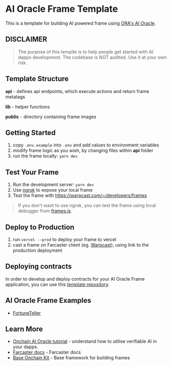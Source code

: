 # AI Oracle Frame Template
This is a template for building AI powered frame using [ORA's AI Oracle](https://docs.ora.io/doc/oao-onchain-ai-oracle/introduction).

## DISCLAIMER
> The purpose of this templte is to help people get started with AI dapps development. The codebase is NOT audited. Use it at your own risk.

## Template Structure
**api** - defines api endpoints, which execute actions and return frame metatags

**lib** - helper functions

**public** - directory containing frame images

## Getting Started
1. copy `.env.example` into `.env` and add values to environment variables
2. modify frame logic as you wish, by changing files within **api** folder
3. run the frame locally: `yarn dev`


## Test Your Frame

1. Run the development server: `yarn dev`
2. Use [ngrok](https://ngrok.com/) to expose your local frame 
3. Test the frame with https://warpcast.com/~/developers/frames

> If you don't want to use ngrok, you can test the frame using local debugger from [frames.js](https://framesjs.org/).

## Deploy to Production
1. run `vercel --prod` to deploy your frame to vercel
2. cast a frame on Farcaster client (eg. [Warpcast](https://warpcast.com/)), using link to the production deployment

## Deploying contracts
In order to develop and deploy contracts for your AI Oracle Frame application, you can use this [template repository](https://github.com/ora-io/Interaction_With_OAO_Template).


## AI Oracle Frame Examples

- [FortuneTeller](https://github.com/hadzija7/fortune-teller-frame)


## Learn More


- [Onchain AI Oracle tutorial](https://docs.ora.io/doc/oao-onchain-ai-oracle/develop-guide/tutorials/interaction-with-oao-tutorial) - understand how to utilise verifiable AI in your dapps.
- [Farcaster docs](https://docs.farcaster.xyz/) - Farcaster docs
- [Base Onchain Kit](https://onchainkit.xyz/) - Base framework for building frames
